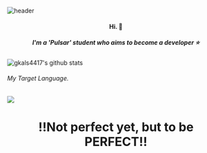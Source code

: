 
![header](https://capsule-render.vercel.app/api?type=rounded&color=auto&height=300&section=header&text=Hello,Swift!&fontSize=100&align=center)

<div align=center> 
  <h4> Hi. 🙌 <h4>
</div>

<div align=center>
  <h5>I'm a 'Pulsar' student who aims to become a developer ⭐️<h4>
</div>

![gkals4417's github stats](https://github-readme-stats.vercel.app/api?username=gkals4417&show_icons=true&theme=radical)

###### My Target Language.

<img src="https://img.shields.io/badge/Swift-1f2023?style=flat&logo=Swift&logoColor=F05138"/></a>
---
<div align=center>
  <h1>‼️Not perfect yet, but to be PERFECT‼️<h1>
</div>
